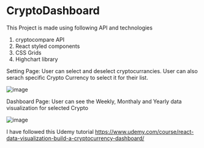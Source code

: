# CryptoDashboard

This Project is made using following API and technologies

1. cryptocompare API
2. React styled components
3. CSS Grids
4. Highchart library

Setting Page: User can select and deselect cryptocurrancies. User can also serach specific Crypto Currency to select it for their list.

![image](https://user-images.githubusercontent.com/56809782/140126936-10938883-78fd-4054-90b5-64659d1a9481.png)


Dashboard Page: User can see the Weekly, Monthaly and Yearly data visualization for selected Crypto

![image](https://user-images.githubusercontent.com/56809782/140123401-f921a8c4-b0b1-4683-b241-dd88f5901a56.png)

I have followed this Udemy tutorial https://www.udemy.com/course/react-data-visualization-build-a-cryptocurrency-dashboard/
